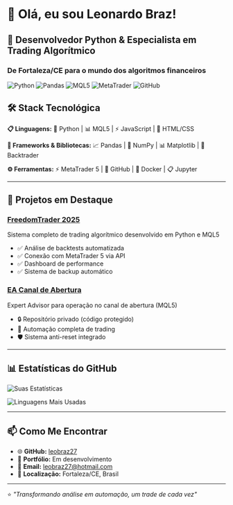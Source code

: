 ﻿# 👋 Olá, eu sou Leonardo Braz!

## 🧠 Desenvolvedor Python & Especialista em Trading Algorítmico 
### De Fortaleza/CE para o mundo dos algoritmos financeiros

![Python](https://img.shields.io/badge/Python-3776AB?style=for-the-badge&logo=python&logoColor=white)
![Pandas](https://img.shields.io/badge/Pandas-2C2D72?style=for-the-badge&logo=pandas&logoColor=white)
![MQL5](https://img.shields.io/badge/MQL5-00A8E1?style=for-the-badge)
![MetaTrader](https://img.shields.io/badge/MetaTrader-00A8E1?style=for-the-badge)
![GitHub](https://img.shields.io/badge/GitHub-100000?style=for-the-badge&logo=github&logoColor=white)

## 🛠️ Stack Tecnológica

**📋 Linguagens:** 
🐍 Python | 📊 MQL5 | ⚡ JavaScript | 🎨 HTML/CSS

**🚀 Frameworks & Bibliotecas:**
📈 Pandas | 🔬 NumPy | 📊 Matplotlib | 🤖 Backtrader

**⚙️ Ferramentas:**
⚡ MetaTrader 5 | 🐙 GitHub | 🐳 Docker | 📋 Jupyter

---

## 🎯 Projetos em Destaque

### [FreedomTrader 2025](https://github.com/leobraz27/FreedomTrader2025)
Sistema completo de trading algorítmico desenvolvido em Python e MQL5
- ✅ Análise de backtests automatizada
- ✅ Conexão com MetaTrader 5 via API  
- ✅ Dashboard de performance
- ✅ Sistema de backup automático

### [EA Canal de Abertura](https://github.com/leobraz27/ea-canal-abertura-pro)
Expert Advisor para operação no canal de abertura (MQL5)
- 🔒 Repositório privado (código protegido)
- 🤖 Automação completa de trading
- 🛡️ Sistema anti-reset integrado

---

## 📊 Estatísticas do GitHub

![Suas Estatísticas](https://github-readme-stats.vercel.app/api?username=leobraz27&show_icons=true&theme=dark)

![Linguagens Mais Usadas](https://github-readme-stats.vercel.app/api/top-langs/?username=leobraz27&layout=compact&theme=dark)

---

## 📫 Como Me Encontrar

- 🌐 **GitHub:** [leobraz27](https://github.com/leobraz27)
- 💼 **Portfólio:** Em desenvolvimento
- 📧 **Email:** leobraz27@hotmail.com
- 📍 **Localização:** Fortaleza/CE, Brasil

---

⭐ *"Transformando análise em automação, um trade de cada vez"*
